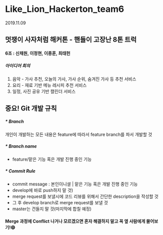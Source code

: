 ﻿# Like_Lion_Hackerton_team6

2019.11.09

## 멋쟁이 사자처럼 해커톤 - 핸들이 고장난 8톤 트럭

#### 6조 : 신채원, 이정현, 이종훈, 최태헌

##### 아이디어 회의

1. 음악 - 가사 추천, 오늘의 가사, 가사 순위, 숨겨진 가사 등 추천 서비스
2. 요리 - 재료 기반 메뉴 레시피 추천 서비스
3. 일정, 사진 공유 기반 캘린더 서비스

## 중요! Git 개발 규칙

##### * Branch
개인이 개발하는 모든 내용은 feature에 따라서 feature branch를 파서 개발할 것

##### * Branch name
- feature/맡은 기능 혹은 개발 진행 중인 기능

##### * Commit Rule
- commit message : 본인이니셜 | 맡은 기능 혹은 개발 진행 중인 기능
- develop에 바로 push하지 말 것)
- merge request를 보낼시에 코드 리뷰를 위해서 간단한 description을 작성할 것
- 그 후 develop branch로 merge request를 보낼 것
- master는 건들지 말 것(마지막에 합칠 예정)

#### Merge 과정에 Conflict 나거나 모르겠으면 혼자 해결하지 말고 꼭 옆 사람에게 물어보기!:smile:
